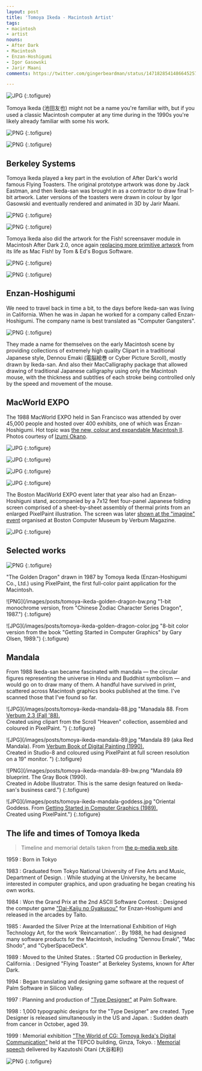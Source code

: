 ```yaml
---
layout: post
title: 'Tomoya Ikeda - Macintosh Artist'
tags:
- macintosh
- artist
nouns:
- After Dark
- Macintosh
- Enzan-Hoshigumi
- Igor Gasowski
- Jarir Maani
comments: https://twitter.com/gingerbeardman/status/1471828541486645257

---
```


![JPG](/images/posts/tomoya-ikeda-business-card.jpg "Tomoya Ikeda -&nbsp;Macintosh&nbsp;Artist<br>(image:
Junichi Matsuda @mactechlab)")
{:.tofigure}

Tomoya Ikeda (池田友也) might not be a name you're familiar with, but if you used a classic Macintosh computer at any time during in the 1990s you're likely already familiar with some his work.

![PNG](/images/posts/tomoya-ikeda-after-dark-flying-toasters-bw.png "After Dark 2.0: Flying Toasters")
{:.tofigure}
![PNG](/images/posts/tomoya-ikeda-after-dark-flying-toasters-about.png "Flying Toasters: artwork by Tomoya Ikeda")
{:.tofigure}

## Berkeley Systems

Tomoya Ikeda played a key part in the evolution of After Dark's world famous Flying Toasters. The original prototype artwork was done by Jack Eastman, and then Ikeda-san was brought in as a contractor to draw final 1-bit artwork. Later versions of the toasters were drawn in colour by Igor Gasowski and eventually rendered and animated in 3D by Jarir Maani.

![PNG](/images/posts/tomoya-ikeda-after-dark-flying-toasters-proto.png "Flying Toasters: prototype artwork by Jack Eastman")
{:.tofigure}

![PNG](/images/posts/tomoya-ikeda-after-dark-flying-toasters-color.png "Flying Toasters: color artwork by Igor Gasowski")
{:.tofigure}

Tomoya Ikeda also did the artwork for the Fish! screensaver module in Macintosh After Dark 2.0, once again [replacing more primitive artwork](https://archive.org/details/artofdarkness00fent/page/21/mode/2up) from its life as Mac Fish! by Tom & Ed's Bogus Software.

![PNG](/images/posts/tomoya-ikeda-after-dark-fish.png "After Dark 2.0: Fish!")
{:.tofigure}

![PNG](/images/posts/tomoya-ikeda-after-dark-fish-about.png "Fish Art by Tomoya Ikeda")
{:.tofigure}
## Enzan-Hoshigumi

We need to travel back in time a bit, to the days before Ikeda-san was living in California. When he was in Japan he worked for a company called Enzan-Hoshigumi. The company name is best translated as "Computer Gangsters".

![PNG](/images/posts/tomoya-ikeda-eh-logo.png " ")
{:.tofigure}

They made a name for themselves on the early Macintosh scene by providing collections of extremely high quality Clipart in a traditional Japanese style, Dennou Emaki (電脳絵巻 or Cyber Picture Scroll), mostly drawn by Ikeda-san. And also their MacCalligraphy package that allowed drawing of traditional Japanese calligraphy using only the Macintosh mouse, with the thickness and subtlties of each stroke being controlled only by the speed and movement of the mouse.

## MacWorld EXPO

The 1988 MacWorld EXPO held in San Francisco was attended by over 45,000 people and hosted over 400 exhibits, one of which was Enzan-Hoshigumi. Hot topic was [the new, colour and expandable Macintosh II](http://www.cornica.org/mac-reports/macworld-expo-1988/). Photos courtesy of [Izumi Okano](https://twitter.com/haeckel).

![JPG](/images/posts/tomoya-ikeda-eh-ikeda-prep.jpg "Tomoya Ikeda preparing for the show in a San Francisco hotel room")
{:.tofigure}

![JPG](/images/posts/tomoya-ikeda-eh-stand-prep.jpg "? (left), Izumi Okano (centre) and Ikeda-san (right, facing away) setting up")
{:.tofigure}

![JPG](/images/posts/tomoya-ikeda-eh-stand-empty.jpg "The Enzan-Hoshigumi range of Macintosh software")
{:.tofigure}

![JPG](/images/posts/tomoya-ikeda-eh-ikeda-gosney.jpg "Ikeda-san interviewed by Michael Gosney (Verbum Magazine) at Moscone Center")
{:.tofigure}

The Boston MacWorld EXPO event later that year also had an Enzan-Hoshiguni stand, accompanied by a 7x12 feet four-panel Japanese folding screen comprised of a sheet-by-sheet assembly of thermal prints from an enlarged PixelPaint illustration. The screen was later [shown at the "imagine" event](https://archive.org/details/verbum203unse/page/2/mode/2up) organised at Boston Computer Museum by Verbum Magazine.

![JPG](/images/posts/tomoya-ikeda-folding-screen.jpg " ")
{:.tofigure}

## Selected works

![PNG](/images/posts/tomoya-ikeda-hyperlib.jpg "Graphic for a feature article on サイバースペースデッキ in HyperLib issue 1, Jan/Feb 1989.")
{:.tofigure}

"The Golden Dragon" drawn in 1987 by Tomoya Ikeda (Enzan-Hoshigumi Co., Ltd.) using PixelPaint, the first full-color paint application for the Macintosh.

![PNG](/images/posts/tomoya-ikeda-golden-dragon-bw.png "1-bit monochrome version, from "Chinese Zodiac Character Series Dragon", 1987.")
{:.tofigure}

![JPG](/images/posts/tomoya-ikeda-golden-dragon-color.jpg "8-bit color version from the book "Getting Started in Computer Graphics" by Gary Olsen, 1989.")
{:.tofigure}

## Mandala

From 1988 Ikeda-san became fascinated with mandala — the circular figures representing the universe in Hindu and Buddhist symbolism — and would go on to draw many of them. A handful have survived in print, scattered across Macintosh graphics books published at the time. I've scanned those that I've found so far.

![JPG](/images/posts/tomoya-ikeda-mandala-88.jpg "Manadala 88. From <a href="https://archive.org/details/verbum203unse/page/8/mode/2up">Verbum 2.3 (Fall '88).</a><br>Created using clipart from the Scroll "Heaven" collection, assembled and coloured in PixelPaint. ")
{:.tofigure}

![JPG](/images/posts/tomoya-ikeda-mandala-89.jpg "Mandala 89 (aka Red Mandala). From <a href="https://archive.org/details/verbumbookofdigi0000gosn">Verbum Book of Digital Painting (1990).</a><br>Created in Studio-8 and coloured using PixelPaint at full screen resolution on a 19" monitor. ")
{:.tofigure}

![PNG](/images/posts/tomoya-ikeda-mandala-89-bw.png "Mandala 89 blueprint. <a hef="https://archive.org/details/graybookdesignin00gosn">The Gray Book (1990).</a><br>Created in Adobe Illustrator. This is the same design featured on Ikeda-san's business card.")
{:.tofigure}

![JPG](/images/posts/tomoya-ikeda-mandala-goddess.jpg "Oriental Goddess. From <a href="https://archive.org/details/gettingstartedin00olse_2">Getting Started in Computer Graphics (1989).</a><br>Created using PixelPaint.")
{:.tofigure}

## The life and times of Tomoya Ikeda

> Timeline and memorial details taken from [the p-media web site](http://p-media.jp/TomoyaIkeda/profile/index.html).

1959
: Born in Tokyo

1983
: Graduated from Tokyo National University of Fine Arts and Music, Department of Design.
: While studying at the University, he became interested in computer graphics, and upon graduating he began creating his own works.

1984
: Won the Grand Prix at the 2nd ASCII Software Contest.
: Designed the computer game ["Dai-Kaiju no Gyakusou"](https://en.wikipedia.org/wiki/Daikaijū_no_Gyakushū) for Enzan-Hoshigumi and released in the arcades by Taito.

1985
: Awarded the Silver Prize at the International Exhibition of High Technology Art, for the work 'Reincarnation'.
: By 1988, he had designed many software products for the Macintosh, including "Dennou Emaki", "Mac Shodo", and "CyberSpaceDeck".

1989
: Moved to the United States.
: Started CG production in Berkeley, California.
: Designed "Flying Toaster" at Berkeley Systems, known for After Dark.

1994
: Began translating and designing game software at the request of Palm Software in Silicon Valley.

1997
: Planning and production of ["Type Designer"](https://appletechlab.jp/blog-entry-283.html) at Palm Software.

1998
: 1,000 typographic designs for the "Type Designer" are created.
Type Designer is released simultaneously in the US and Japan.
: Sudden death from cancer in October, aged 39.

1999
: Memorial exhibition ["The World of CG: Tomoya Ikeda's Digital Communication"](http://p-media.jp/TomoyaIkeda/index1.html) held at the TEPCO building, Ginza, Tokyo.
: [Memorial speech](http://p-media.jp/TomoyaIkeda/ohtani.html) delivered by Kazutoshi Otani (大谷和利)

![PNG](/images/posts/tomoya-ikeda-profile.jpg "Tomoya Ikeda (1959-1998)")
{:.tofigure}
